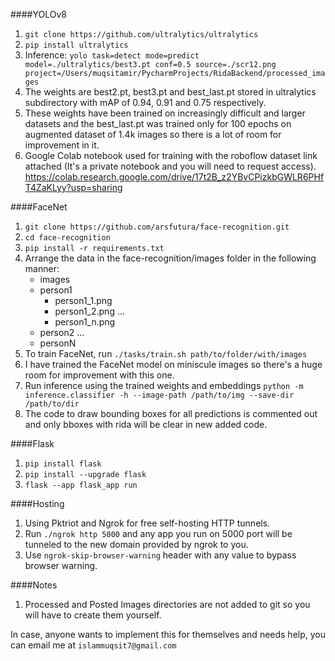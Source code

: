
####YOLOv8
1. `git clone https://github.com/ultralytics/ultralytics`
2. `pip install ultralytics`
3. Inference: `yolo task=detect mode=predict model=./ultralytics/best3.pt conf=0.5 source=./scr12.png project=/Users/muqsitamir/PycharmProjects/RidaBackend/processed_images`
4. The weights are best2.pt, best3.pt and best_last.pt stored in ultralytics subdirectory with mAP of 0.94, 0.91 and 0.75 respectively.
5. These weights have been trained on increasingly difficult and larger datasets and the best_last.pt was trained only for 100 epochs on augmented dataset of 1.4k images so there is a lot of room for improvement in it.
6. Google Colab notebook used for training with the roboflow dataset link attached (It's a private notebook and you will need to request access). https://colab.research.google.com/drive/17t2B_z2YBvCPizkbGWLR6PHfT4ZaKLyy?usp=sharing

####FaceNet
1. `git clone https://github.com/arsfutura/face-recognition.git`
2. `cd face-recognition`
3. `pip install -r requirements.txt`
4. Arrange the data in the face-recognition/images folder in the following manner:
   - images 
   - person1
       - person1_1.png
       - person1_2.png
       ...
       - person1_n.png
   - person2
       ...
   - personN
5. To train FaceNet, run `./tasks/train.sh path/to/folder/with/images`
6. I have trained the FaceNet model on miniscule images so there's a huge room for improvement with this one.
7. Run inference using the trained weights and embeddings `python -m inference.classifier -h --image-path /path/to/img --save-dir /path/to/dir`
8. The code to draw bounding boxes for all predictions is commented out and only bboxes with rida will be clear in new added code.

####Flask
1. `pip install flask`
2. `pip install --upgrade flask`
3. `flask --app flask_app run`

####Hosting
1. Using Pktriot and Ngrok for free self-hosting HTTP tunnels.
2. Run `./ngrok http 5000` and any app you run on 5000 port will be tunneled to the new domain provided by ngrok to you.
3. Use `ngrok-skip-browser-warning` header with any value to bypass browser warning.


####Notes
1. Processed and Posted Images directories are not added to git so you will have to create them yourself.


In case, anyone wants to implement this for themselves and needs help, you can email me at `islammuqsit7@gmail.com`